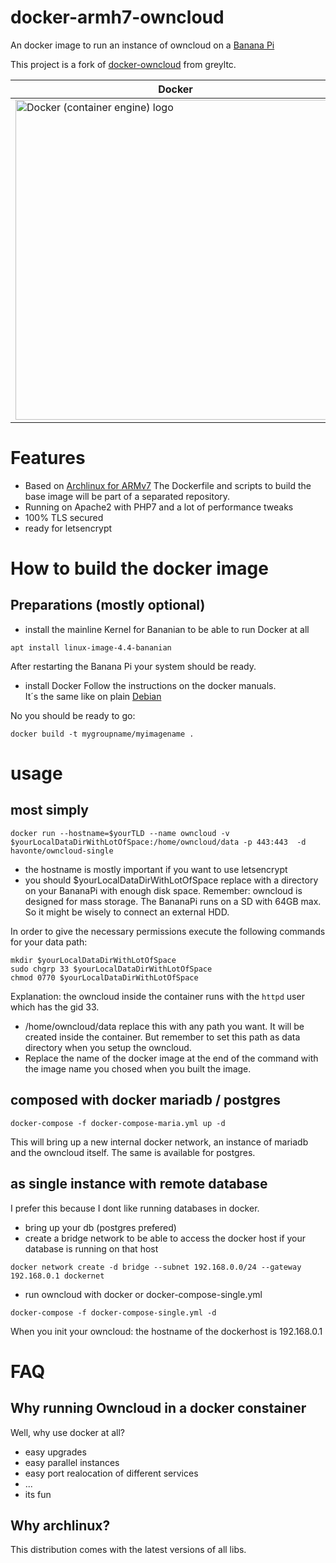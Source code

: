 # docker-armh7-owncloud
An docker image to run an instance of owncloud on a [Banana Pi](https://en.wikipedia.org/wiki/Banana_Pi)

This project is a fork of [docker-owncloud](https://github.com/greyltc/docker-owncloud) from greyltc.


| Docker        | Banana Pi           | Owncloud  |
| ------------- |:-------------:| -----:|
|<a title="von dotCloud, Inc. [Apache License 2.0 (http://www.apache.org/licenses/LICENSE-2.0)], via Wikimedia Commons" href="https://commons.wikimedia.org/wiki/File%3ADocker_(container_engine)_logo.png"><img width="512" alt="Docker (container engine) logo" src="https://upload.wikimedia.org/wikipedia/commons/7/79/Docker_%28container_engine%29_logo.png"/></a>|<a title="By Fxstation (Own work) [CC BY-SA 3.0 (http://creativecommons.org/licenses/by-sa/3.0)], via Wikimedia Commons" href="https://commons.wikimedia.org/wiki/File%3AFront_of_Banana_Pi.JPG"><img width="256" alt="Front of Banana Pi" src="https://upload.wikimedia.org/wikipedia/commons/thumb/d/d8/Front_of_Banana_Pi.JPG/256px-Front_of_Banana_Pi.JPG"/></a>|<a title="von www.owncloud.org (www.owncloud.org) [LGPL (http://www.gnu.org/licenses/lgpl.html)], via Wikimedia Commons" href="https://commons.wikimedia.org/wiki/File%3AOwncloud-logo.png"><img width="512" alt="Owncloud-logo" src="https://upload.wikimedia.org/wikipedia/commons/4/48/Owncloud-logo.png"/></a>|


# Features
+ Based on [Archlinux for ARMv7](https://archlinuxarm.org/platforms/armv7/allwinner/a20-olinuxino-lime2)
The Dockerfile and scripts to build the base image will be part of a separated repository.
+ Running on Apache2 with PHP7 and a lot of performance tweaks
+ 100% TLS secured
+ ready for letsencrypt

# How to build the docker image
## Preparations (mostly optional)
+ install the mainline Kernel for Bananian to be able to run Docker at all
```
apt install linux-image-4.4-bananian
```
After restarting the Banana Pi your system should be ready.
+ install Docker
Follow the instructions on the docker manuals.  
It´s the same like on plain [Debian](https://docs.docker.com/engine/installation/linux/debian/#/debian-jessie-80-64-bit)

No you should be ready to go:
 
```
docker build -t mygroupname/myimagename .
```

# usage
## most simply
```
docker run --hostname=$yourTLD --name owncloud -v $yourLocalDataDirWithLotOfSpace:/home/owncloud/data -p 443:443  -d havonte/owncloud-single
```
+ the hostname is mostly important if you want to use letsencrypt
+ you should $yourLocalDataDirWithLotOfSpace replace with a directory on your BananaPi with enough disk space. 
Remember: owncloud is designed for mass storage. The BananaPi runs on a SD with 64GB max. So it might be wisely to connect an external HDD.

In order to give the necessary permissions execute the following commands for your data path:

```
mkdir $yourLocalDataDirWithLotOfSpace
sudo chgrp 33 $yourLocalDataDirWithLotOfSpace
chmod 0770 $yourLocalDataDirWithLotOfSpace
```
Explanation: the owncloud inside the container runs with the `httpd` user which has the gid 33.

+ /home/owncloud/data replace this with any path you want. It will be created inside the container. But remember to set this path as data directory when you setup the owncloud.
+ Replace the name of the docker image at the end of the command with the image name you chosed when you built the image.

## composed with docker mariadb / postgres

```
docker-compose -f docker-compose-maria.yml up -d
```
This will bring up a new internal docker network, an instance of mariadb and the owncloud itself.
The same is available for postgres.

## as single instance with remote database
I prefer this because I dont like running databases in docker.
+ bring up your db (postgres prefered)
+ create a bridge network to be able to access the docker host if your database is running on that host
```
docker network create -d bridge --subnet 192.168.0.0/24 --gateway 192.168.0.1 dockernet
```
+ run owncloud with docker or docker-compose-single.yml
```
docker-compose -f docker-compose-single.yml -d
```
When you init your owncloud: the hostname of the dockerhost is 192.168.0.1

# FAQ

## Why running Owncloud in a docker constainer
Well, why use docker at all?
+ easy upgrades
+ easy parallel instances
+ easy port realocation of different services
+ ...
+ its fun

## Why archlinux?
This distribution comes with the latest versions of all libs. 

